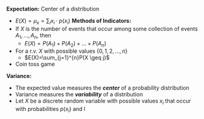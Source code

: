 **Expectation:** Center of a distribution
- $E(X)=\mu_{x}=\sum_{i}x_{i}\cdot p(x_{i})$
**Methods of Indicators:**
- If $X$ is the number of events that occur among some collection of events $A_{1}, \dots, A_{n}$, then
	- $E(X)=P(A_{1})+P(A_{2})+\dots+P(A_{n})$
- For a r.v. $X$ with possible values $\{0,1,2,\dots,n\}$
	- $E(X)=\sum_{j=1}^{n}P(X \geq j)$
- Coin toss game

**Variance:**
- The expected value measures the ***center*** of a probability distribution
- Variance measures the ***variability*** of a distribution
- Let $X$ be a discrete random variable with possible values $x_{i}$ that occur with probabilities $p(x_{i})$ and l